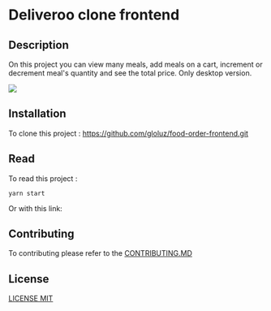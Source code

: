 # Deliveroo clone frontend

## Description

On this project you can view many meals, add meals on a cart, increment or decrement meal's quantity and see the total price. Only desktop version.

![](capture.png)

## Installation

To clone this project : https://github.com/gloluz/food-order-frontend.git

## Read

To read this project :

`yarn start`

Or with this link:

## Contributing

To contributing please refer to the [CONTRIBUTING.MD](CONTRIBUTING.MD)

## License

[LICENSE MIT](LICENSE)
